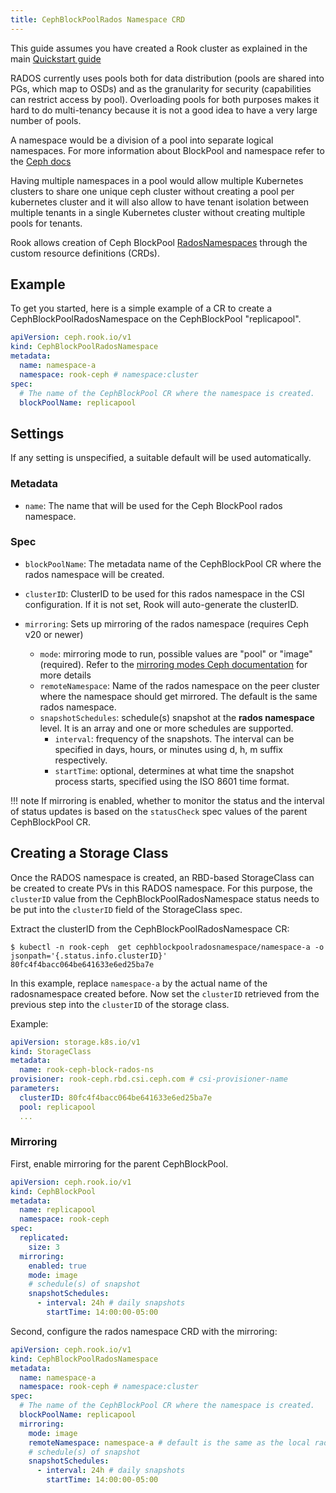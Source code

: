 ```yaml
---
title: CephBlockPoolRados Namespace CRD
---
```


This guide assumes you have created a Rook cluster as explained in the main [Quickstart guide](../../Getting-Started/quickstart.md)

RADOS currently uses pools both for data distribution (pools are shared into
PGs, which map to OSDs) and as the granularity for security (capabilities can
restrict access by pool).  Overloading pools for both purposes makes it hard to
do multi-tenancy because it is not a good idea to have a very large number of
pools.

A namespace would be a division of a pool into separate logical namespaces. For
more information about BlockPool and namespace refer to the [Ceph
docs](https://docs.ceph.com/en/latest/man/8/rbd/)

Having multiple namespaces in a pool would allow multiple Kubernetes clusters
to share one unique ceph cluster without creating a pool per kubernetes cluster
and it will also allow to have tenant isolation between multiple tenants in a
single Kubernetes cluster without creating multiple pools for tenants.

Rook allows creation of Ceph BlockPool
[RadosNamespaces](https://docs.ceph.com/en/latest/man/8/rbd/) through the
custom resource definitions (CRDs).

## Example

To get you started, here is a simple example of a CR to create a CephBlockPoolRadosNamespace on the CephBlockPool "replicapool".

```yaml
apiVersion: ceph.rook.io/v1
kind: CephBlockPoolRadosNamespace
metadata:
  name: namespace-a
  namespace: rook-ceph # namespace:cluster
spec:
  # The name of the CephBlockPool CR where the namespace is created.
  blockPoolName: replicapool
```

## Settings

If any setting is unspecified, a suitable default will be used automatically.

### Metadata

- `name`: The name that will be used for the Ceph BlockPool rados namespace.

### Spec

- `blockPoolName`: The metadata name of the CephBlockPool CR where the rados namespace will be created.

- `clusterID`: ClusterID to be used for this rados namespace in the CSI configuration. If it is not set, Rook will auto-generate the clusterID.

- `mirroring`: Sets up mirroring of the rados namespace (requires Ceph v20 or newer)
    - `mode`: mirroring mode to run, possible values are "pool" or "image" (required). Refer to the [mirroring modes Ceph documentation](https://docs.ceph.com/en/latest/rbd/rbd-mirroring/#namespace-configuration) for more details
    - `remoteNamespace`: Name of the rados namespace on the peer cluster where the namespace should get mirrored. The default is the same rados namespace.
    - `snapshotSchedules`: schedule(s) snapshot at the **rados namespace** level. It is an array and one or more schedules are supported.
        - `interval`: frequency of the snapshots. The interval can be specified in days, hours, or minutes using d, h, m suffix respectively.
        - `startTime`: optional, determines at what time the snapshot process starts, specified using the ISO 8601 time format.

!!! note
    If mirroring is enabled, whether to monitor the status and the interval of status updates is based on the `statusCheck` spec values of the parent CephBlockPool CR.

## Creating a Storage Class

Once the RADOS namespace is created, an RBD-based StorageClass can be created to
create PVs in this RADOS namespace. For this purpose, the `clusterID` value from the
CephBlockPoolRadosNamespace status needs to be put into the `clusterID` field of the StorageClass
spec.

Extract the clusterID from the CephBlockPoolRadosNamespace CR:

```console
$ kubectl -n rook-ceph  get cephblockpoolradosnamespace/namespace-a -o jsonpath='{.status.info.clusterID}'
80fc4f4bacc064be641633e6ed25ba7e
```

In this example, replace `namespace-a` by the actual name of the radosnamespace
created before.
Now set the `clusterID` retrieved from the previous step into the `clusterID` of the storage class.

Example:

```yaml
apiVersion: storage.k8s.io/v1
kind: StorageClass
metadata:
  name: rook-ceph-block-rados-ns
provisioner: rook-ceph.rbd.csi.ceph.com # csi-provisioner-name
parameters:
  clusterID: 80fc4f4bacc064be641633e6ed25ba7e
  pool: replicapool
  ...
```

### Mirroring

First, enable mirroring for the parent CephBlockPool.

```yaml
apiVersion: ceph.rook.io/v1
kind: CephBlockPool
metadata:
  name: replicapool
  namespace: rook-ceph
spec:
  replicated:
    size: 3
  mirroring:
    enabled: true
    mode: image
    # schedule(s) of snapshot
    snapshotSchedules:
      - interval: 24h # daily snapshots
        startTime: 14:00:00-05:00
```

Second, configure the rados namespace CRD with the mirroring:

```yaml
apiVersion: ceph.rook.io/v1
kind: CephBlockPoolRadosNamespace
metadata:
  name: namespace-a
  namespace: rook-ceph # namespace:cluster
spec:
  # The name of the CephBlockPool CR where the namespace is created.
  blockPoolName: replicapool
  mirroring:
    mode: image
    remoteNamespace: namespace-a # default is the same as the local rados namespace
    # schedule(s) of snapshot
    snapshotSchedules:
      - interval: 24h # daily snapshots
        startTime: 14:00:00-05:00
```
